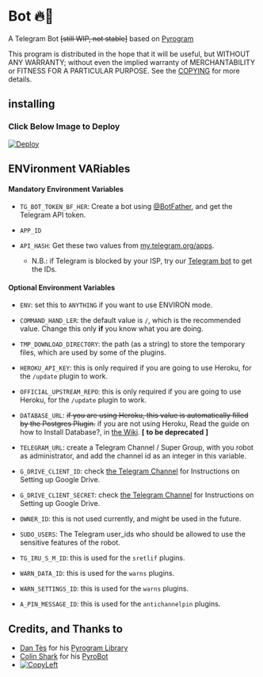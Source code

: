 # Bot 🔥🤖

A Telegram Bot ~~[still WIP, not stable]~~ based on [Pyrogram](https://github.com/Munnipopz/PyroGramBot)

This program is distributed in the hope that it will be useful, but WITHOUT ANY WARRANTY; without even the implied warranty of MERCHANTABILITY or FITNESS FOR A PARTICULAR PURPOSE. See the [COPYING](./COPYING) for more details.

## installing

### Click Below Image to Deploy
[![Deploy](https://coursework.vschool.io/content/images/size/w2000/2018/10/heroku_logo.jpeg)](https://heroku.com/deploy?template=https://github.com/Munnipopz/mpfilter2)

## ENVironment VARiables

#### Mandatory Environment Variables

* `TG_BOT_TOKEN_BF_HER`: Create a bot using [@BotFather](https://telegram.dog/BotFather), and get the Telegram API token.

* `APP_ID`
* `API_HASH`: Get these two values from [my.telegram.org/apps](https://my.telegram.org/apps).
  * N.B.: if Telegram is blocked by your ISP, try our [Telegram bot](https://telegram.dog/UseTGXBot) to get the IDs.

#### Optional Environment Variables

* `ENV`: set this to `ANYTHING` if you want to use ENVIRON mode.

* `COMMAND_HAND_LER`: the default value is `/`, which is the recommended value. Change this only __if__ you know what you are doing.

* `TMP_DOWNLOAD_DIRECTORY`: the path (as a string) to store the temporary files, which are used by some of the plugins.

* `HEROKU_API_KEY`: this is only required if you are going to use Heroku, for the `/update` plugin to work.

* `OFFICIAL_UPSTREAM_REPO`: this is only required if you are going to use Heroku, for the `/update` plugin to work.

* `DATABASE_URL`: ~~if you are using Heroku, this value is automatically filled by the Postgres Plugin.~~ if you are not using Heroku, Read the guide on how to Install Database?, in [the Wiki](https://github.com/SpEcHiDe/PyroGramBot/wiki/How-to-Install-Database-%3F). **[**  __to be deprecated__ **]**

* `TELEGRAM_URL`: create a Telegram Channel / Super Group, with you robot as administrator, and add the channel id as an integer in this variable.

* `G_DRIVE_CLIENT_ID`: check [the Telegram Channel](https://t.me/UniBorg/48) for Instructions on Setting up Google Drive.

* `G_DRIVE_CLIENT_SECRET`: check [the Telegram Channel](https://t.me/UniBorg/48) for Instructions on Setting up Google Drive.

* `OWNER_ID`: this is not used currently, and might be used in the future.

* `SUDO_USERS`: The Telegram user_ids who should be allowed to use the sensitive features of the robot.

* `TG_IRU_S_M_ID`: this is used for the `sretlif` plugins.

* `WARN_DATA_ID`: this is used for the `warns` plugins.

* `WARN_SETTINGS_ID`: this is used for the `warns` plugins.

* `A_PIN_MESSAGE_ID`: this is used for the `antichannelpin` plugins.


## Credits, and Thanks to

* [Dan Tès](https://telegram.dog/haskell) for his [Pyrogram Library](https://github.com/pyrogram/pyrogram)
* [Colin Shark](https://telegram.dog/ColinShark) for his [PyroBot](https://git.colinshark.de/PyroBot/PyroBot)
* [![CopyLeft](https://telegra.ph/file/b514ed14d994557a724cb.jpg)](https://telegra.ph/file/fab1017e21c42a5c1e613.mp4 "CopyLeft Credit Video")
